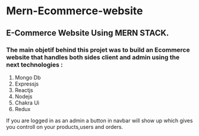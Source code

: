 # Mern-Ecommerce-website 

## E-Commerce Website Using MERN STACK. 

### The main objetif behind this projet was to build an Ecommerce website that handles both sides client and admin using the next technologies :  

 1. Mongo Db  
 2. Expressjs  
 3. Reactjs  
 4. Nodejs  
 5. Chakra Ui  
 6. Redux  

If you are logged in as an admin a button in navbar will show up which gives you controll on your products,users and orders.